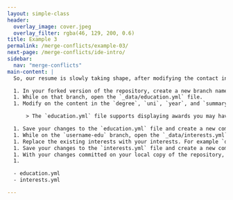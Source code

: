 ```yaml
---
layout: simple-class
header:
  overlay_image: cover.jpeg
  overlay_filter: rgba(46, 129, 200, 0.6)
title: Example 3
permalink: /merge-conflicts/example-03/
next-page: /merge-conflicts/ide-intro/
sidebar:
  nav: "merge-conflicts"
main-content: |
  So, our resume is slowly taking shape, after modifying the contact information in the `_config.yml` file, we turned our attention to the `experience.yml` file, to wrap up, we need to finish adding our _education_ and _interests_ information.

  1. In your forked version of the repository, create a new branch named: `username-edu`.
  1. While on that branch, open the `_data/education.yml` file.
  1. Modify on the content in the `degree`, `uni`, `year`, and `summary` lines.

      > The `education.yml` file supports displaying awards you may have received, you can add that on a new line between `year:` and `summary:`.

  1. Save your changes to the `education.yml` file and create a new commit.
  1. While on the `username-edu` branch, open the `_data/interests.yml` file.
  1. Replace the existing interests with your interests. For example `description: Learning about Git and GitHub` could be one of your interests.
  1. Save your changes to the `interests.yml` file and create a new commit.
  1. With your changes committed on your local copy of the repository, `push` your changes to your remote repository.
  1.     

  - education.yml
  - interests.yml

---
```

